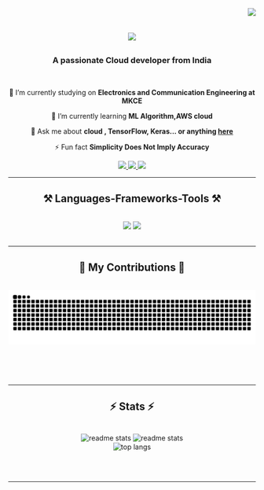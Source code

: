 <img align="right" src="https://visitor-badge.laobi.icu/badge?page_id=Sanjai34.Sanjai34" />

<h1 align="center">
    <img src="https://readme-typing-svg.herokuapp.com/?font=Righteous&size=35&center=true&vCenter=true&width=500&height=70&duration=4000&lines=Hi+There!+👋;+I'm+Sanjai+Balakrishnan!;" />
</h1>

<h3 align="center">A passionate Cloud developer from India</h3>

<br/>

<div align="center">
 
 🔭 I’m currently studying on **Electronics and Communication Engineering at MKCE**
 
 🌱 I’m currently learning **ML Algorithm,AWS cloud**

💬 Ask me about **cloud , TensorFlow, Keras... or anything [here](https://github.com/Sanjai34/Sanjai34/issues)**

⚡ Fun fact **Simplicity Does Not Imply Accuracy**

 </div>
 
<div align="center"> 
  <a href="mailto:pedro.sales.sanjaibalakrishnan15@gmail.com">
    <img src="https://img.shields.io/badge/Gmail-333333?style=for-the-badge&logo=gmail&logoColor=red" />
  </a>
  <a href="https://linkedin.com/in/sanjai-balakrishnan-833399222" target="_blank">
    <img src="https://img.shields.io/badge/LinkedIn-0077B5?style=for-the-badge&logo=linkedin&logoColor=white" target="_blank" />
  </a>
  <a href="https://sanjaibalakrishnan.my.canva.site/sanjai" target="_blank">
     <img src="https://img.shields.io/badge/Portfolio-FF5722?style=for-the-badge&logo=todoist&logoColor=white" target="_blank" /> <!-- sqlite, safari, google-chrome are other good icon options -->
  </a>
</div>

 <hr/>
 
<h2 align="center">⚒️ Languages-Frameworks-Tools ⚒️</h2>
<br/>
<div align="center">
    <img src="https://skillicons.dev/icons?i=anaconda,arduino,aws,blender,html,css,vscode,github,figma,git" />
    <img src="https://skillicons.dev/icons?i=python,c,cpp,java,r,matlab,tensorflow" /><br>
</div>

<br/>
<hr/>

<div align="center">
  <h2>🐍 My Contributions 🐍</h2>
  <br>
  <img alt="snake eating my contributions" src="https://raw.githubusercontent.com/Sanjai34/Sanjai34/output/github-contribution-grid-snake.svg" />
  
  <br/><br/><br/>
</div>


<hr/>

<h2 align="center">⚡ Stats ⚡</h2>
<br>
<div align=center>
  <img width=375 src="https://github-readme-stats.vercel.app/api?username=Sanjai34&theme=midnight-purple&hide_border=false&include_all_commits=false&count_private=false"alt="readme stats" />
  <img width=410 src="https://github-readme-streak-stats.herokuapp.com/?user=Sanjai34&theme=midnight-purple&hide_border=false"alt="readme stats" />
  <br/>
  <img width=350 align="center" src="https://github-readme-stats.vercel.app/api/top-langs/?username=Sanjai34&theme=midnight-purple&hide_border=false&include_all_commits=false&count_private=false&layout=compact" alt="top langs" />
</div>

<br/><br/>
<hr/>


<br/>



